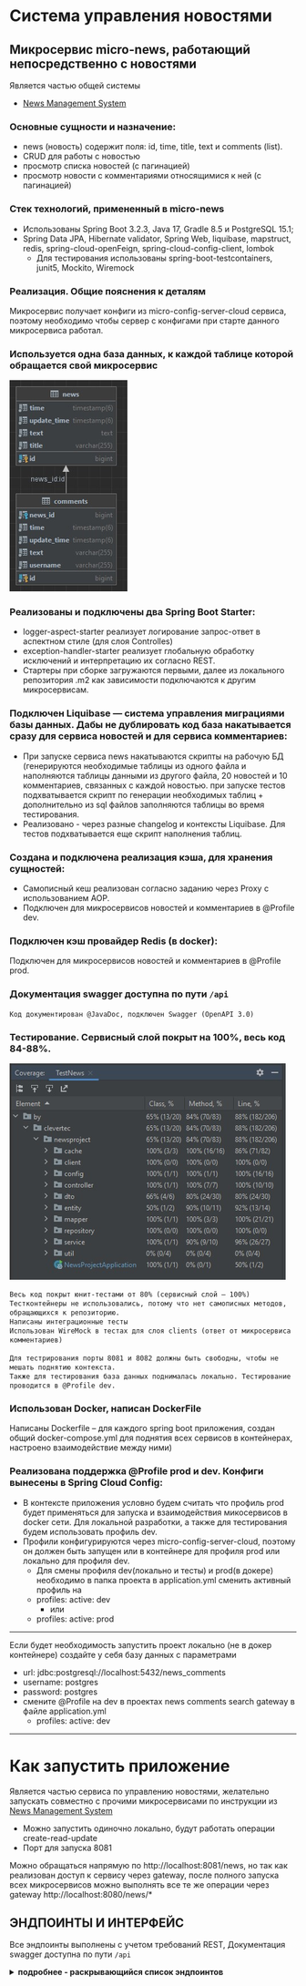 # Система управления новостями

## Микросервис micro-news, работающий непосредственно с новостями

Является частью общей системы
- [ News Management System](https://github.com/rusakovich-viktar/news-management-system/tree/develop)

### Основные сущности и назначение:

- news (новость) содержит поля: id, time, title, text и comments (list).
- CRUD для работы с новостью
- просмотр списка новостей (с пагинацией)
- просмотр новости с комментариями относящимися к ней (с пагинацией)

### Стек технологий, примененный в micro-news

- Использованы Spring Boot 3.2.3, Java 17, Gradle 8.5 и PostgreSQL 15.1; 
-  Spring Data JPA, Hibernate validator, Spring Web, liquibase, mapstruct, redis, spring-cloud-openFeign, spring-cloud-config-client, lombok
    -  Для тестирования использованы spring-boot-testcontainers, junit5, Mockito, Wiremock

### Реализация. Общие пояснения к деталям

Микросервис получает конфиги из micro-config-server-cloud сервиса, поэтому необходимо чтобы сервер с конфигами при
старте данного микросервиса работал.

### Используется одна база данных, к каждой таблице которой обращается свой микросервис

![структура](https://github.com/rusakovich-viktar/NMS-resourses/raw/rusakovich-viktar-patch-1/Снимок%20экрана%202024-03-04%20151246.jpg)

### Реализованы и подключены два Spring Boot Starter:


- logger-aspect-starter реализует логирование запрос-ответ в аспектном стиле (для слоя Controlles)
- exception-handler-starter реализует глобальную обработку исключений и интерпретацию их согласно REST.
- Стартеры при сборке загружаются первыми, далее из локального репозитория .m2 как зависимости подключаются к другим микросервисам.


### Подключен Liquibase — система управления миграциями базы данных. Дабы не дублировать код база накатывается сразу для сервиса новостей и для сервиса комментариев:


- При запуске сервиса news накатываются скрипты на рабочую БД (генерируются необходимые таблицы из одного файла и наполняются таблицы данными из другого файла, 20 новостей и 10 комментариев, связанных с каждой новостью.
при запуске тестов подхватывается скрипт по генерации необходимых таблиц + дополнительно из sql файлов заполняются таблицы во время тестирования.
- Реализовано - через разные changelog и контексты Liquibase. Для тестов подхватывается еще скрипт наполнения таблиц.


### Создана и подключена реализация кэша, для хранения сущностей:


- Самописный кеш реализован согласно заданию через Proxy с использованием AOP. 
- Подключен для микросервисов новостей и комментариев в @Profile dev.


### Подключен кэш провайдер Redis (в docker):


Подключен для микросервисов новостей и комментариев в @Profile prod.


### Документация swagger доступна по пути `/api`

```
Код документирован @JavaDoc, подключен Swagger (OpenAPI 3.0)
```

### Тестирование. Сервисный слой покрыт на 100%, весь код 84-88%.

![news-coverage](https://github.com/rusakovich-viktar/NMS-resourses/raw/rusakovich-viktar-patch-1/news-coverage.jpg)

	Весь код покрыт юнит-тестами от 80% (сервисный слой – 100%)
    Тестконтейнеры не использовались, потому что нет самописных методов, обращающихся к репозиторию.
 	Написаны интеграционные тесты
    Использован WireMock в тестах для слоя clients (ответ от микросервиса комментариев)

    Для тестрирования порты 8081 и 8082 должны быть свободны, чтобы не мешать поднятию контекста.    
    Также для тестирования база данных поднималась локально. Тестирование проводится в @Profile dev.

### Использован Docker, написан DockerFile


Написаны Dockerfile – для каждого spring boot приложения, создан общий docker-compose.yml для поднятия всех сервисов в контейнерах, настроено взаимодействие между ними)

### Реализована поддержка @Profile prod и dev. Конфиги вынесены в Spring Cloud Config:

- В контексте приложения условно будем считать что профиль prod будет применяться для запуска и взаимодействия микосервисов в docker сети.
Для локальной разработки, а также для тестирования будем использовать профиль dev.
- Профили конфигурируются через micro-config-server-cloud, поэтому он должен быть запущен или в контейнере для профиля prod или локально для профиля dev.
  - Для смены профиля dev(локально и тесты) и prod(в докере) необходимо в папка проекта в application.yml сменить активный профиль на 
  - profiles: active: dev 
    - или 
  -  profiles: active: prod
___
Если будет необходимость запустить проект локально (не в докер контейнере) создайте у себя базу данных
с параметрами
- url: jdbc:postgresql://localhost:5432/news_comments
- username: postgres
- password: postgres
- смените  @Profile на dev в проектах news comments search gateway в файле application.yml
    - profiles: active: dev
___

# Как запустить приложение

Является частью сервиса по управлению новостями, желательно запускать совместно с прочими микросервисами по инструкции
из [News Management System](https://github.com/rusakovich-viktar/news-management-system/tree/develop)

- Можно запустить одиночно локально, будут работать операции create-read-update
- Порт для запуска 8081

Можно обращаться напрямую по http://localhost:8081/news, но так как реализован доступ к сервису через gateway, после
полного запуска всех микросервисов можно выполнять все те же операции через gateway http://localhost:8080/news/*

## ЭНДПОИНТЫ И ИНТЕРФЕЙС

Все эндпоинты выполнены с учетом требований REST, Документация swagger доступна по пути `/api`

<details>
 <summary><strong>
 подробнее - раскрывающийся список эндпоинтов
</strong></summary>

#### 1. POST запрос на http://localhost:8081/news с телом

```
{
"title": "news title",
"text": "news text"
} 
```

создает новость и возвращает ответ типа, добавляя текущее время создания и обновления новости, а также id новости из бд.

```
{
    "id": 21,
    "time": "2024-03-07T00:49:17.6342883",
    "updateTime": "2024-03-07T00:49:17.6342883",
    "title": "news title",
    "text": "news text"
} 
```

#### 2. GET запрос на http://localhost:8081/news/{newsId}, где newsId = 10 даст ответ

```
{
    "id": 10,
    "time": "2024-02-29T17:34:51.156603",
    "updateTime": "2024-02-29T17:34:51.156603",
    "title": "Дизайнеры придумали безумную ванну, похожую на гамак. Рассказываем, как это работает",
    "text": "Фантазия дизайнеров не знает границ...."
}
```
#### 3. GET запрос на http://localhost:8081/news, вернет список новостей, по умолчанию 20 на странице
- можно настроить пагинацию, например, добавив к запросу `?page=0&size=2`, где page номер страницы с 0, а size количество отображаемых новостей на странице  
- получим ответ типа: 
```
{
    "content": [
        {
            "id": 1,
            "time": "2024-02-15T10:10:11.223344",
            "updateTime": "2024-02-15T10:10:11.223344",
            "title": "OpenAI может разрабатывать поисковик с возможностями искусственного интеллекта",
            "text": "Согласно источника..."
        },
        {
            "id": 2,
            "time": "2024-02-16T12:12:12.112233",
            "updateTime": "2024-02-16T12:12:12.112233",
            "title": "Тинькофф-банк обновил логотип",
            "text": "Тинькофф-банк обновил лога..."
        }
    ],
    "pageable": {
        "pageNumber": 0,
        "pageSize": 2,
        "sort": [],
        "offset": 0,
        "paged": true,
        "unpaged": false
    },
    "totalElements": 121,
    "totalPages": 61,
    "last": false,
    "size": 2,
    "number": 0,
    "sort": [],
    "first": true,
    "numberOfElements": 2,
    "empty": false
}
```
#### 4. PUT запрос на http://localhost:8081/news/{newsId}, где newsId = 10 с телом 

```
{
    "title": "Обновленный заголовок",
    "text": "Обновленный текст новости"
}
```

обновит поля новости с id = 10 и возвращает ответ типа, обновляя данные поля, а также поле updateTime, устанавливая текущее время.

```
{
    "id": 10,
    "time": "2024-02-29T17:34:51.156603",
    "updateTime": "2024-03-07T01:03:28.951786",
    "title": "Обновленный заголовок",
    "text": "Обновленный текст новости"
}
```
#### 5. При **работающем сервисе комментариев** DELETE запрос на http://localhost:8081/news/{newsId}, где newsId = 10 даст ответ без тела, со статусом 201 No Content
- повторный запрос на этот же адрес будет возвращать один и тот же ответ, так как запрос **идемпотентный**, что и требуется по REST, 
```
{
    "timestamp": "2024-03-07T01:06:44.5352849",
    "status": 404,
    "error": "Not Found",
    "message": "News with id 10 does not exist"
}
```

#### 6. При работающем сервисе комментариев GET запрос на http://localhost:8081/news/{newsId}/comments, вернет список комментариев, связанных с новостью {newsId}, по умолчанию 20 на странице
- можно настроить пагинацию, например, добавив к запросу `?page=0&size=2`, где page номер страницы с 0, а size количество отображаемых новостей на странице
- для запроса http://localhost:8081/news/11/comments?page=0&size=2 получим ответ типа:
```
{
    "comments": [
        {
            "id": 101,
            "time": "2024-02-29T17:34:51.185191",
            "updateTime": "2024-02-29T17:34:51.185191",
            "text": "отличная новость",
            "username": "user1",
            "newsId": 11
        },
        {
            "id": 102,
            "time": "2024-02-29T17:34:51.185191",
            "updateTime": "2024-02-29T17:34:51.185191",
            "text": "информация на высоте",
            "username": "user2",
            "newsId": 11
        }
    ]
}
```
</details>